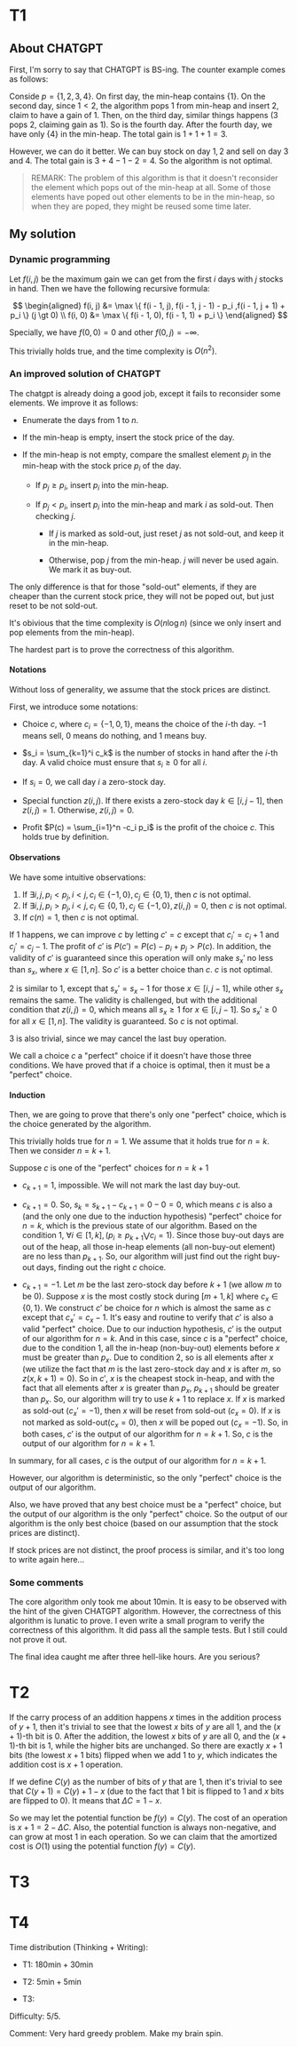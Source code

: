 # T1

## About CHATGPT

First, I'm sorry to say that CHATGPT is BS-ing. The counter example comes as follows:

Conside $p = \{1,2,3,4\}$. On first day, the min-heap contains $\{1\}$. On the second day, since $1 \lt 2$, the algorithm pops $1$ from min-heap and insert $2$, claim to have a gain of $1$. Then, on the third day, similar things happens ($3$ pops $2$, claiming gain as $1$). So is the fourth day. After the fourth day, we have only $\{4\}$ in the min-heap. The total gain is $1 + 1 + 1 = 3$.

However, we can do it better. We can buy stock on day $1 , 2$ and sell on day $3$ and $4$. The total gain is $3 + 4 - 1 - 2 = 4$. So the algorithm is not optimal.

> REMARK: The problem of this algorithm is that it doesn't reconsider the element which pops out of the min-heap at all. Some of those elements have poped out other elements to be in the min-heap, so when they are poped, they might be reused some time later.

## My solution

### Dynamic programming

Let $f(i, j)$ be the maximum gain we can get from the first $i$ days with $j$ stocks in hand. Then we have the following recursive formula:

$$
\begin{aligned}
f(i, j) &= \max \{ f(i - 1, j), f(i - 1, j - 1) - p_i ,f(i - 1, j + 1) + p_i \} (j \gt 0) \\
f(i, 0) &= \max \{ f(i - 1, 0), f(i - 1, 1) + p_i \}
\end{aligned}
$$

Specially, we have $f(0, 0) = 0$ and other $f(0, j) = -\infty$.

This trivially holds true, and the time complexity is $O(n^2)$.

### An improved solution of CHATGPT

The chatgpt is already doing a good job, except it fails to reconsider some elements. We improve it as follows:

- Enumerate the days from $1$ to $n$.

- If the min-heap is empty, insert the stock price of the day.

- If the min-heap is not empty, compare the smallest element $p_j$ in the min-heap with the stock price $p_i$ of the day.

    + If $p_j \ge p_i$, insert $p_i$ into the min-heap.

    + If $p_j \lt p_i$, insert $p_i$ into the min-heap and mark $i$ as sold-out. Then checking $j$.

        * If $j$ is marked as sold-out, just reset $j$ as not sold-out, and keep it in the min-heap.

        * Otherwise, pop $j$ from the min-heap. $j$ will never be used again. We mark it as buy-out.

The only difference is that for those "sold-out" elements, if they are cheaper than the current stock price, they will not be poped out, but just reset to be not sold-out.

It's obivious that the time complexity is $O(n \log n)$ (since we only insert and pop elements from the min-heap).

The hardest part is to prove the correctness of this algorithm.

#### Notations

Without loss of generality, we assume that the stock prices are distinct.

First, we introduce some notations:

- Choice $c$, where $c_i = \{-1, 0, 1\}$, means the choice of the $i$-th day. $-1$ means sell, $0$ means do nothing, and $1$ means buy.

- $s_i = \sum_{k=1}^i c_k$ is the number of stocks in hand after the $i$-th day. A valid choice must ensure that $s_i \ge 0$ for all $i$.

- If $s_i = 0$, we call day $i$ a zero-stock day.

- Special function $z(i,j)$. If there exists a zero-stock day $k \in [i, j - 1]$, then $z(i,j) = 1$. Otherwise, $z(i,j) = 0$.

- Profit $P(c) = \sum_{i=1}^n -c_i p_i$ is the profit of the choice $c$. This holds true by definition.

#### Observations

We have some intuitive observations:

1. If $\exists i,j, p_i\lt p_j, i \lt j, c_i \in \{-1,0\}, c_j \in \{0,1\}$, then $c$ is not optimal.
2. If $\exists i,j, p_i\gt p_j, i \lt j, c_i \in \{0,1\}, c_j \in \{-1,0\}, z(i,j) = 0$, then $c$ is not optimal.
3. If $c(n) = 1$, then $c$ is not optimal.

If $1$ happens, we can improve $c$ by letting $c' = c$ except that ${c_i}' = c_i + 1$ and ${c_j}' = c_j - 1$. The profit of $c'$ is $P(c') = P(c) - p_i + p_j \gt P(c)$. In addition, the validity of $c'$ is guaranteed since this operation will only make ${s_x}'$ no less than ${s_x}$, where $x \in [1,n]$. So $c'$ is a better choice than $c$. $c$ is not optimal.

$2$ is similar to $1$, except that ${s_x}' = s_x - 1$ for those $x \in [i,j - 1]$, while other $s_x$ remains the same. The validity is challenged, but with the additional condition that $z(i,j) = 0$, which means all ${s_x} \ge 1$ for $x \in [i,j - 1]$. So ${s_x}' \ge 0$ for all $x \in [1,n]$. The validity is guaranteed. So $c$ is not optimal.

$3$ is also trivial, since we may cancel the last buy operation.

We call a choice $c$ a "perfect" choice if it doesn't have those three conditions. We have proved that if a choice is optimal, then it must be a "perfect" choice.

#### Induction

Then, we are going to prove that there's only one "perfect" choice, which is the choice generated by the algorithm.

This trivially holds true for $n = 1$. We assume that it holds true for $n = k$. Then we consider $n = k + 1$.

Suppose $c$ is one of the "perfect" choices for $n = k + 1$

- $c_{k + 1} = 1$, impossible. We will not mark the last day buy-out.

- $c_{k + 1} = 0$. So, $s_k = s_{k + 1} - c_{k + 1} = 0 - 0 = 0$, which means $c$ is also a (and the only one due to the induction hypothesis) "perfect" choice for $n = k$, which is the previous state of our algorithm. Based on the condition $1$, $\forall i \in [1,k], (p_i \ge p_{k+1} \bigvee c_i = 1)$. Since those buy-out days are out of the heap, all those in-heap elements (all non-buy-out element) are no less than $p_{k+1}$. So, our algorithm will just find out the right buy-out days, finding out the right $c$ choice.

- $c_{k + 1} = -1$. Let $m$ be the last zero-stock day before $k + 1$ (we allow $m$ to be $0$). Suppose $x$ is the most costly stock during $[m + 1, k]$ where $c_x \in \{0,1\}$. We construct $c'$ be choice for $n$ which is almost the same as $c$ except that ${c_x}' = {c_x} - 1$. It's easy and routine to verify that $c'$ is also a valid "perfect" choice. Due to our induction hypothesis, $c'$ is the output of our algorithm for $n = k$. And in this case, since $c$ is a "perfect" choice, due to the condition $1$, all the in-heap (non-buy-out) elements before $x$ must be greater than $p_{x}$. Due to condition $2$, so is all elements after $x$ (we utilize the fact that $m$ is the last zero-stock day and $x$ is after $m$, so $z(x,k+1) = 0$). So in $c'$, $x$ is the cheapest stock in-heap, and with the fact that all elements after $x$ is greater than $p_x$, $p_{k+1}$ should be greater than $p_x$. So, our algorithm will try to use $k+1$ to replace $x$. If $x$ is marked as sold-out (${c_x}' = -1$), then $x$ will be reset from sold-out (${c_x} = 0$). If $x$ is not marked as sold-out(${c_x} = 0$), then $x$ will be poped out (${c_x} = -1$). So, in both cases, $c'$ is the output of our algorithm for $n = k + 1$. So, $c$ is the output of our algorithm for $n = k + 1$.

In summary, for all cases, $c$ is the output of our algorithm for $n = k + 1$. 

However, our algorithm is deterministic, so the only "perfect" choice is the output of our algorithm.

Also, we have proved that any best choice must be a "perfect" choice, but the output of our algorithm is the only "perfect" choice. So the output of our algorithm is the only best choice (based on our assumption that the stock prices are distinct).

If stock prices are not distinct, the proof process is similar, and it's too long to write again here...

### Some comments

The core algorithm only took me about $10 \text{min}$. It is easy to be observed with the hint of the given CHATGPT algorithm. However, the correctness of this algorithm is lunatic to prove. I even write a small program to verify the correctness of this algorithm. It did pass all the sample tests. But I still could not prove it out.

The final idea caught me after three hell-like hours. Are you serious?

# T2

If the carry process of an addition happens $x$ times in the addition process of $y + 1$, then it's trivial to see that the lowest $x$ bits of $y$ are all $1$, and the $(x+1)$-th bit is $0$. After the addition, the lowest $x$ bits of $y$ are all $0$, and the $(x+1)$-th bit is $1$, while the higher bits are unchanged. So there are exactly $x + 1$ bits (the lowest $x+1$ bits) flipped when we add $1$ to $y$, which indicates the addition cost is $x + 1$ operation.

If we define $C(y)$ as the number of bits of $y$ that are $1$, then it's trivial to see that $C(y + 1) = C(y) + 1 - x$ (due to the fact that $1$ bit is flipped to $1$ and $x$ bits are flipped to $0$). It means that $\Delta C = 1 - x$.

So we may let the potential function be $f(y) = C(y)$. The cost of an operation is $x + 1 = 2 - \Delta C$. Also, the potential function is always non-negative, and can grow at most $1$ in each operation. So we can claim that the amortized cost is $O(1)$ using the potential function $f(y) = C(y)$.

# T3


# T4

Time distribution (Thinking + Writing):

- T1: $180\text{min} + 30\text{min}$

- T2: $5\text{min} + 5\text{min}$

- T3:

Difficulty: $5/5$.

Comment: Very hard greedy problem. Make my brain spin.
